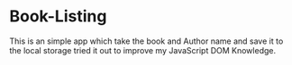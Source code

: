 # Book-Listing
This is an simple app which take the book and Author name and save it to the local storage tried it out to improve my JavaScript DOM Knowledge. 
